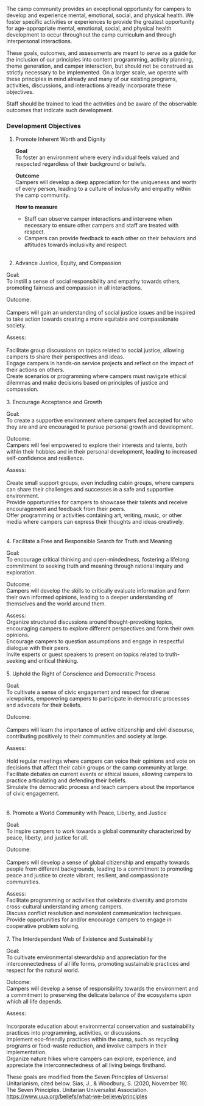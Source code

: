 The camp community provides an exceptional opportunity for campers to develop and experience mental, emotional, social, and physical health. We foster specific activities or experiences to provide the greatest opportunity for age-appropriate mental, emotional, social, and physical health development to occur throughout the camp curriculum and through interpersonal interactions. 

These goals, outcomes, and assessments are meant to serve as a guide for the inclusion of our principles into content programming, activity planning, theme generation, and camper interaction, but should not be construed as strictly necessary to be implemented. On a larger scale, we operate with these principles in mind already and many of our existing programs, activities, discussions, and interactions already incorporate these objectives.

Staff should be trained to lead the activities and be aware of the observable outcomes that indicate such development. 

### Development Objectives
1. Promote Inherent Worth and Dignity <br>

   **Goal** <br>
   To foster an environment where every individual feels valued and respected regardless of their background or beliefs. <br>

   **Outcome** <br>	
   Campers will develop a deep appreciation for the uniqueness and worth of every person, leading to a culture of inclusivity and empathy within the camp community. <br>

   **How to measure** <br>
      * Staff can observe camper interactions and intervene when necessary to ensure other campers and staff are treated with respect.  <br>
      * Campers can provide feedback to each other on their behaviors and attitudes towards inclusivity and respect.  <br>
   <br>
    
2. Advance Justice, Equity, and Compassion <br>

Goal: <br>
To instill a sense of social responsibility and empathy towards others, promoting fairness and compassion in all interactions.<br>

Outcome: <br>	
Campers will gain an understanding of social justice issues and be inspired to take action towards creating a more equitable and compassionate society.<br>

Assess:	<br>	
Facilitate group discussions on topics related to social justice, allowing campers to share their perspectives and ideas. <br>
Engage campers in hands-on service projects and reflect on the impact of their actions on others. <br>
Create scenarios or programming where campers must navigate ethical dilemmas and make decisions based on principles of justice and compassion. <br>
<br>
3. Encourage Acceptance and Growth <br>

Goal:<br>
To create a supportive environment where campers feel accepted for who they are and are encouraged to pursue personal growth and development.<br>

Outcome: <br>
Campers will feel empowered to explore their interests and talents, both within their hobbies and in their personal development, leading to increased self-confidence and resilience. <br>

Assess:	<br>	
Create small support groups, even including cabin groups, where campers can share their challenges and successes in a safe and supportive environment. <br>
Provide opportunities for campers to showcase their talents and receive encouragement and feedback from their peers. <br>
Offer programming or activities containing art, writing, music, or other media where campers can express their thoughts and ideas creatively. <br>
<br>	
4. Facilitate a Free and Responsible Search for Truth and Meaning <br>

Goal: <br>
To encourage critical thinking and open-mindedness, fostering a lifelong commitment to seeking truth and meaning through rational inquiry and exploration. <br>

Outcome: <br>
Campers will develop the skills to critically evaluate information and form their own informed opinions, leading to a deeper understanding of themselves and the world around them. <br>

Assess:	<br>
Organize structured discussions around thought-provoking topics, encouraging campers to explore different perspectives and form their own opinions. <br>
Encourage campers to question assumptions and engage in respectful dialogue with their peers. <br>
Invite experts or guest speakers to present on topics related to truth-seeking and critical thinking. <br>
<br>
5. Uphold the Right of Conscience and Democratic Process <br>

Goal: <br>
To cultivate a sense of civic engagement and respect for diverse viewpoints, empowering campers to participate in democratic processes and advocate for their beliefs. <br>

Outcome: <br>	
Campers will learn the importance of active citizenship and civil discourse, contributing positively to their communities and society at large. <br>

Assess:	<br>	
Hold regular meetings where campers can voice their opinions and vote on decisions that affect their cabin groups or the camp community at large. <br>
Facilitate debates on current events or ethical issues, allowing campers to practice articulating and defending their beliefs. <br>
Simulate the democratic process and teach campers about the importance of civic engagement. <br>
<br>	
6. Promote a World Community with Peace, Liberty, and Justice <br>

Goal: <br>
To inspire campers to work towards a global community characterized by peace, liberty, and justice for all. <br>

Outcome: <br>	
Campers will develop a sense of global citizenship and empathy towards people from different backgrounds, leading to a commitment to promoting peace and justice to create vibrant, resilient, and compassionate communities. <br>

Assess:	<br>
Facilitate programming or activities that celebrate diversity and promote cross-cultural understanding among campers. <br>
Discuss conflict resolution and nonviolent communication techniques. <br>
Provide opportunities for and/or encourage campers to engage in cooperative problem solving. <br>
<br>
7. The Interdependent Web of Existence and Sustainability <br>

Goal: <br>
To cultivate environmental stewardship and appreciation for the interconnectedness of all life forms, promoting sustainable practices and respect for the natural world. <br>

Outcome: <br> 
Campers will develop a sense of responsibility towards the environment and a commitment to preserving the delicate balance of the ecosystems upon which all life depends. <br>

Assess:	<br>	
Incorporate education about environmental conservation and sustainability practices into programming, activities, or discussions. <br>
Implement eco-friendly practices within the camp, such as recycling programs or food-waste reduction, and involve campers in their implementation. <br>
Organize nature hikes where campers can explore, experience, and appreciate the interconnectedness of all living beings firsthand. <br>


These goals are modified from the Seven Principles of Universal Unitarianism, cited below.
Sias, J., & Woodbury, S. (2020, November 19). The Seven Principles. Unitarian Universalist Association. https://www.uua.org/beliefs/what-we-believe/principles 
